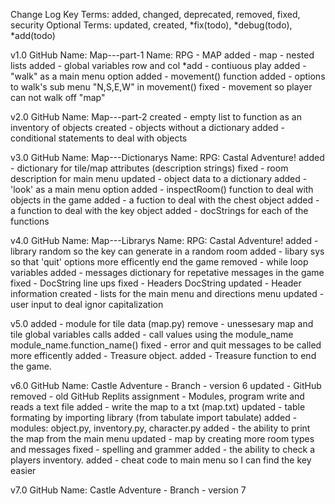 Change Log Key Terms:
added, changed, deprecated, removed, fixed, security
Optional Terms:
updated, created, *fix(todo), *debug(todo), *add(todo)

v1.0 
GitHub Name: Map---part-1
Name: RPG - MAP
added - map - nested lists
added - global variables row and col
*add - contiuous play
added - "walk" as a main menu option
added - movement() function
added - options to walk's sub menu "N,S,E,W" in movement()
fixed - movement so player can not walk off "map"

v2.0 
GitHub Name: Map---part-2
created - empty list to function as an inventory of objects
created - objects without a dictionary
added - conditional statements to deal with objects

v3.0 
GitHub Name: Map---Dictionarys
Name: RPG: Castal Adventure!
added - dictionary for tile/map attributes (description strings)
fixed - room description for main menu
updated - object data to a dictionary
added - 'look' as a main menu option
added - inspectRoom() function to deal with objects in the game
added - a fuction to deal with the chest object
added - a function to deal with the key object
added - docStrings for each of the functions

v4.0
GitHub Name: Map---Librarys
Name: RPG: Castal Adventure!
added - library random so the key can generate in a random room
added - libary sys so that 'quit' options more efficently end
        the game
removed - while loop variables
added - messages dictionary for repetative messages in the game
fixed - DocString line ups
fixed - Headers DocString
updated - Header information
created - lists for the main menu and directions menu
updated - user input to deal ignor capitalization

v5.0
added - module for tile data (map.py)
remove - unessesary map and tile global variables calls
added - call values using the module_name module_name.function_name()
fixed - error and quit messages to be called more efficently
added - Treasure object.
added - Treasure function to end the game.

v6.0
GitHub Name: Castle Adventure - Branch - version 6
updated - GitHub 
removed - old GitHub Replits
assignment - Modules, program write and reads a text file
added - write the map to a txt (map.txt)
updated - table formating by importing library (from tabulate import tabulate)
added - modules: object.py, inventory.py, character.py
added - the ability to print the map from the main menu
updated  - map by creating more room types and messages
fixed - spelling and grammer
added - the ability to check a players inventory. 
added - cheat code to main menu so I can find the key easier

v7.0
GitHub Name: Castle Adventure - Branch - version 7


